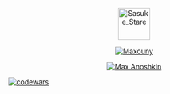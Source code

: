 <p align="center">
  <a href="https://emoji.gg/emoji/2194-sasuke-stare"><img src="https://cdn3.emoji.gg/emojis/2194-sasuke-stare.gif" width="64px" height="64px" alt="Sasuke_Stare"></a>
</p>
<p align="center">
  <a href="https://git.io/typing-svg"><img src="https://readme-typing-svg.herokuapp.com?font=BigBlue+Terminal&weight=500&size=30&pause=100&color=000000&background=FFFFFF00&vCenter=true&repeat=false&width=435&lines=Hi" alt="Maxouny" /></a>
</p>
<p align="center">
  <a href="https://git.io/typing-svg"><img src="https://readme-typing-svg.herokuapp.com?font=BigBlue+Terminal&weight=500&size=30&pause=100&color=000000&background=FFFFFF00&vCenter=true&repeat=false&width=435&lines=I%60m+Max+Anoshkin" alt="Max Anoshkin" /></a>
</p>

[![codewars](https://www.codewars.com/users/Maxouny/badges/micro)](https://www.codewars.com/users/Maxouny) 
